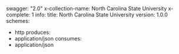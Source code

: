 swagger: "2.0"
x-collection-name: North Carolina State University
x-complete: 1
info:
  title: North Carolina State University
  version: 1.0.0
schemes:
- http
produces:
- application/json
consumes:
- application/json
